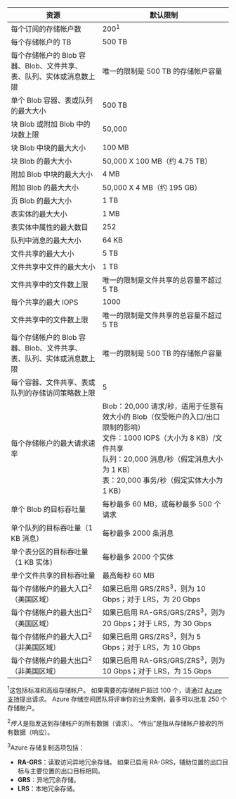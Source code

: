 | 资源 | 默认限制 |
| --- | --- |
| 每个订阅的存储帐户数 |200<sup>1</sup> |
| 每个存储帐户的 TB |500 TB |
| 每个存储帐户的 Blob 容器、Blob、文件共享、表、队列、实体或消息数上限 |唯一的限制是 500 TB 的存储帐户容量 |
| 单个 Blob 容器、表或队列的最大大小 |500 TB |
| 块 Blob 或附加 Blob 中的块数上限 |50,000 |
| 块 Blob 中块的最大大小 |100 MB |
| 块 Blob 的最大大小 |50,000 X 100 MB（约 4.75 TB） |
| 附加 Blob 中块的最大大小 |4 MB |
| 附加 Blob 的最大大小 |50,000 X 4 MB（约 195 GB） |
| 页 Blob 的最大大小 |1 TB |
| 表实体的最大大小 |1 MB |
| 表实体中属性的最大数目 |252 |
| 队列中消息的最大大小 |64 KB |
| 文件共享的最大大小 |5 TB |
| 文件共享中文件的最大大小 |1 TB |
| 文件共享中的文件数上限 |唯一的限制是文件共享的总容量不超过 5 TB |
| 每个共享的最大 IOPS |1000 |
| 文件共享中的文件数上限 |唯一的限制是文件共享的总容量不超过 5 TB |
| 每个存储帐户的 Blob 容器、Blob、文件共享、表、队列、实体或消息数上限 |唯一的限制是 500 TB 的存储帐户容量 |
| 每个容器、文件共享、表或队列的存储访问策略数上限 |5 |
| 每个存储帐户的最大请求速率 |Blob：20,000 请求/秒，适用于任意有效大小的 Blob（仅受帐户的入口/出口限制的影响） <br />文件：1000 IOPS（大小为 8 KB）/文件共享 <br />队列：20,000 消息/秒（假定消息大小为 1 KB）<br />表：20,000 事务/秒（假定实体大小为 1 KB） |
| 单个 Blob 的目标吞吐量 |每秒最多 60 MB，或每秒最多 500 个请求 |
| 单个队列的目标吞吐量（1 KB 消息） |每秒最多 2000 条消息 |
| 单个表分区的目标吞吐量（1 KB 实体） |每秒最多 2000 个实体 |
| 单个文件共享的目标吞吐量 |最高每秒 60 MB |
| 每个存储帐户的最大入口<sup>2</sup>（美国区域） |如果已启用 GRS/ZRS<sup>3</sup>，则为 10 Gbps；对于 LRS，为 20 Gbps |
| 每个存储帐户的最大出口<sup>2</sup>（美国区域） |如果已启用 RA-GRS/GRS/ZRS<sup>3</sup>，则为 20 Gbps；对于 LRS，为 30 Gbps |
| 每个存储帐户的最大入口<sup>2</sup>（非美国区域） |如果已启用 GRS/ZRS<sup>3</sup>，则为 5 Gbps；对于 LRS，为 10 Gbps |
| 每个存储帐户的最大出口<sup>2</sup>（非美国区域） |如果已启用 RA-GRS/GRS/ZRS<sup>3</sup>，则为 10 Gbps；对于 LRS，为 15 Gbps |

<sup>1</sup>这包括标准和高级存储帐户。 如果需要的存储帐户超过 100 个，请通过 [Azure 支持](https://www.azure.cn/support/faq/)提出请求。 Azure 存储空间团队将评审你的业务案例，最多可以批准 250 个存储帐户。 

<sup>2</sup>*传入*是指发送到存储帐户的所有数据（请求）。 “传出”是指从存储帐户接收的所有数据（响应）。  

<sup>3</sup>Azure 存储复制选项包括：

* **RA-GRS**：读取访问异地冗余存储。 如果已启用 RA-GRS，辅助位置的出口目标与主要位置的出口目标相同。
* **GRS**：异地冗余存储。 
* **LRS**：本地冗余存储。 

